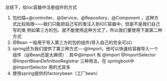 总结下，给ioc容器中注册组件的方式
1. 包扫描+@controller、@Service、@Repository、@Component ，这种方式比较局限——我们只能把自己写的类注入到IOC容器中，但是不是我们自己写的类
例如第三方的包，就不能使用这种方式了，所以我们要使用下面第二种方式
2. @Bean 一般用于导入第三方的包的组件(导入自己的完全可以)
3. spring还为我们提供了第三种方式---@Import，他可以快速给容器导入一个组件（@Bean还是太麻烦）. 其中@Import 有
@Import @ImportSelector @ImportBeanDefinitionRegistrar 三种用法，在 springboot中 @ImportSelector 用的尤其多
4. 使用spring提供的factorybean（工厂bean）
